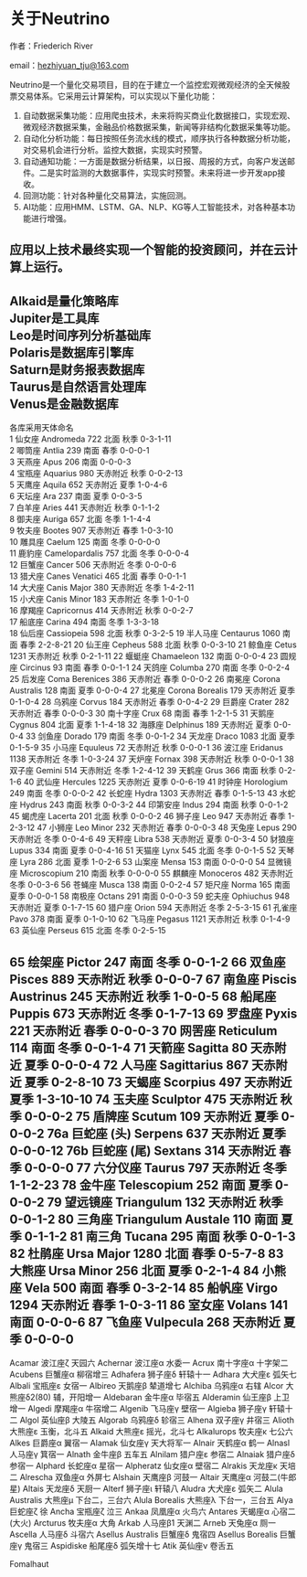 # 关于Neutrino
作者：Friederich River

email：hezhiyuan_tju@163.com

Neutrino是一个量化交易项目，目的在于建立一个监控宏观微观经济的全天候股票交易体系。它采用云计算架构，可以实现以下量化功能：

1. 自动数据采集功能：应用爬虫技术，未来将购买商业化数据接口，实现宏观、微观经济数据采集，金融品价格数据采集，新闻等非结构化数据采集等功能。
2. 自动化分析功能：每日按照任务流水线的模式，顺序执行各种数据分析功能，对交易机会进行分析。监控大数据，实现实时预警。
3. 自动通知功能：一方面是数据分析结果，以日报、周报的方式，向客户发送邮件。二是实时监测的大数据事件，实现实时预警。未来将进一步开发app接收。
4. 回测功能：针对各种量化交易算法，实施回测。
5. AI功能：应用HMM、LSTM、GA、NLP、KG等人工智能技术，对各种基本功能进行增强。

应用以上技术最终实现一个智能的投资顾问，并在云计算上运行。
---
Alkaid是量化策略库  
Jupiter是工具库  
Leo是时间序列分析基础库  
Polaris是数据库引擎库  
Saturn是财务报表数据库  
Taurus是自然语言处理库  
Venus是金融数据库  
---
各库采用天体命名  
1 仙女座 Andromeda 722 北面 秋季 0-3-1-11  
2 唧筒座 Antlia 239 南面 春季 0-0-0-1  
3 天燕座 Apus 206 南面 0-0-0-3  
4 宝瓶座 Aquarius 980 天赤附近 秋季 0-0-2-13  
5 天鹰座 Aquila 652 天赤附近 夏季 1-0-4-6  
6 天坛座 Ara 237 南面 夏季 0-0-3-5  
7 白羊座 Aries 441 天赤附近 秋季 0-1-1-2  
8 御夫座 Auriga 657 北面 冬季 1-1-4-4  
9 牧夫座 Bootes 907 天赤附近 春季 1-0-3-10  
10 雕具座 Caelum 125 南面 冬季 0-0-0-0  
11 鹿豹座 Camelopardalis 757 北面 冬季 0-0-0-4  
12 巨蟹座 Cancer 506 天赤附近 冬季 0-0-0-6  
13 猎犬座 Canes Venatici 465 北面 春季 0-0-1-1  
14 大犬座 Canis Major 380 天赤附近 冬季 1-4-2-11  
15 小犬座 Canis Minor 183 天赤附近 冬季 1-0-1-0  
16 摩羯座 Capricornus 414 天赤附近 秋季 0-0-2-7  
17 船底座 Carina 494 南面 冬季 1-3-3-18  
18 仙后座 Cassiopeia 598 北面 秋季 0-3-2-5
19 半人马座 Centaurus 1060 南面 春季 2-2-8-21
20 仙王座 Cepheus 588 北面 秋季 0-0-3-10
21 鲸鱼座 Cetus 1231 天赤附近 秋季 0-2-1-11
22 蝘蜓座 Chamaeleon 132 南面 0-0-0-4
23 圆规座 Circinus 93 南面 春季 0-0-1-1
24 天鸽座 Columba 270 南面 冬季 0-0-2-4
25 后发座 Coma Berenices 386 天赤附近 春季 0-0-0-2
26 南冕座 Corona Australis 128 南面 夏季 0-0-0-4
27 北冕座 Corona Borealis 179 天赤附近 夏季 0-1-0-4
28 乌鸦座 Corvus 184 天赤附近 春季 0-0-4-2
29 巨爵座 Crater 282 天赤附近 春季 0-0-0-3
30 南十字座 Crux 68 南面 春季 1-2-1-5
31 天鹅座 Cygnus 804 北面 夏季 1-1-4-18
32 海豚座 Delphinus 189 天赤附近 夏季 0-0-0-4
33 剑鱼座 Dorado 179 南面 冬季 0-0-1-2
34 天龙座 Draco 1083 北面 夏季 0-1-5-9
35 小马座 Equuleus 72 天赤附近 秋季 0-0-0-1
36 波江座 Eridanus 1138 天赤附近 冬季 1-0-3-24
37 天炉座 Fornax 398 天赤附近 秋季 0-0-0-1
38 双子座 Gemini 514 天赤附近 冬季 1-2-4-12
39 天鹤座 Grus 366 南面 秋季 0-2-1-6
40 武仙座 Hercules 1225 天赤附近 夏季 0-0-6-19
41 时钟座 Horologium 249 南面 冬季 0-0-0-2
42 长蛇座 Hydra 1303 天赤附近 春季 0-1-5-13
43 水蛇座 Hydrus 243 南面 秋季 0-0-3-2
44 印第安座 Indus 294 南面 秋季 0-0-1-2
45 蝎虎座 Lacerta 201 北面 秋季 0-0-0-2
46 狮子座 Leo 947 天赤附近 春季 1-2-3-12
47 小狮座 Leo Minor 232 天赤附近 春季 0-0-0-3
48 天兔座 Lepus 290 天赤附近 冬季 0-0-4-6
49 天秤座 Libra 538 天赤附近 夏季 0-0-3-4
50 豺狼座 Lupus 334 南面 夏季 0-0-4-16
51 天猫座 Lynx 545 北面 冬季 0-0-1-5
52 天琴座 Lyra 286 北面 夏季 1-0-2-6
53 山案座 Mensa 153 南面 0-0-0-0
54 显微镜座 Microscopium 210 南面 秋季 0-0-0-0
55 麒麟座 Monoceros 482 天赤附近 冬季 0-0-3-6
56 苍蝇座 Musca 138 南面 0-0-2-4
57 矩尺座 Norma 165 南面 夏季 0-0-0-1
58 南极座 Octans 291 南面 0-0-0-3
59 蛇夫座 Ophiuchus 948 天赤附近 夏季 0-1-7-15
60 猎户座 Orion 594 天赤附近 冬季 2-5-3-15
61 孔雀座 Pavo 378 南面 夏季 0-1-0-10
62 飞马座 Pegasus 1121 天赤附近 秋季 0-1-4-9
63 英仙座 Perseus 615 北面 冬季 0-2-5-15

65 绘架座 Pictor 247 南面 冬季 0-0-1-2
66 双鱼座 Pisces 889 天赤附近 秋季 0-0-0-7
67 南鱼座 Piscis Austrinus 245 天赤附近 秋季 1-0-0-5
68 船尾座 Puppis 673 天赤附近 冬季 0-1-7-13
69 罗盘座 Pyxis 221 天赤附近 春季 0-0-0-3
70 网罟座 Reticulum 114 南面 冬季 0-0-1-4
71 天箭座 Sagitta 80 天赤附近 夏季 0-0-0-4
72 人马座 Sagittarius 867 天赤附近 夏季 0-2-8-10
73 天蝎座 Scorpius 497 天赤附近 夏季 1-3-10-10
74 玉夫座 Sculptor 475 天赤附近 秋季 0-0-0-2
75 盾牌座 Scutum 109 天赤附近 夏季 0-0-0-2
76a 巨蛇座 (头) Serpens 637 天赤附近 夏季 0-0-0-12
76b 巨蛇座 (尾) Sextans 314 天赤附近 春季 0-0-0-0
77 六分仪座 Taurus 797 天赤附近 冬季 1-1-2-23
78 金牛座 Telescopium 252 南面 夏季 0-0-0-2
79 望远镜座 Triangulum 132 天赤附近 秋季 0-0-1-2
80 三角座 Triangulum Austale 110 南面 夏季 0-1-1-2
81 南三角 Tucana 295 南面 秋季 0-0-1-3
82 杜鹃座 Ursa Major 1280 北面 春季 0-5-7-8
83 大熊座 Ursa Minor 256 北面 夏季 0-2-1-4
84 小熊座 Vela 500 南面 春季 0-3-2-14
85 船帆座 Virgo 1294 天赤附近 春季 1-0-3-11
86 室女座 Volans 141 南面 0-0-0-6
87 飞鱼座 Vulpecula 268 天赤附近 夏季 0-0-0-0   
---



Acamar               波江座ζ       天园六 
Achernar             波江座α       水委一 
Acrux                南十字座α     十字架二 
Acubens              巨蟹座α       柳宿增三 
Adhafera             狮子座δ       轩辕十一 
Adhara               大犬座ε       弧矢七 
Albali               宝瓶座ε       女宿一 
Albireo              天鹅座β       辇道增七 
Alchiba              乌鸦座α       右辖 
Alcor                大熊座δ2(80)  辅，开阳增一 
Aldebaran            金牛座α       毕宿五 
Alderamin            仙王座β       上卫增一 
Algedi               摩羯座α       牛宿增二 
Algenib              飞马座γ       壁宿一 
Algieba              狮子座γ       轩辕十二 
Algol                英仙座β       大陵五 
Algorab              乌鸦座δ       轸宿三 
Alhena               双子座γ       井宿三 
Alioth               大熊座ε       玉衡，北斗五 
Alkaid               大熊座ε       摇光，北斗七 
Alkalurops           牧夫座κ       七公六 
Alkes                巨爵座α       翼宿一 
Alamak               仙女座γ       天大将军一 
Alnair               天鹤座α       鹤一 
Alnasl               人马座γ       箕宿一 
Alnath               金牛座β       五车五 
Alnilam              猎户座ε       参宿二 
Alnaiak              猎户座δ       参宿一 
Alphard              长蛇座α       星宿一 
Alpheratz            仙女座α       壁宿二 
Alrakis              天龙座κ       天培二 
Alrescha             双鱼座α       外屏七 
Alshain              天鹰座β       河鼓一 
Altair               天鹰座α       河鼓二(牛郎星) 
Altais               天龙座δ       天厨一 
Alterf               狮子座ι       轩辕八 
Aludra               大犬座ε       弧矢二 
Alula Australis      大熊座μ       下台二，三台六 
Alula Borealis       大熊座λ       下台一，三台五 
Alya                 巨蛇座ζ       徐 
Ancha                宝瓶座ζ       泣三 
Ankaa                凤凰座α       火鸟六 
Antares              天蝎座α       心宿二(大火) 
Arcturus             牧夫座α       大角 
Arkab                人马座β1      天渊二 
Arneb                天兔座α       厕一 
Ascella              人马座δ       斗宿六 
Asellus Australis    巨蟹座δ       鬼宿四 
Asellus Borealis     巨蟹座γ       鬼宿三 
Aspidiske            船尾座δ       弧矢增十七 
Atik                 英仙座ν       卷舌五 



Fomalhaut 
